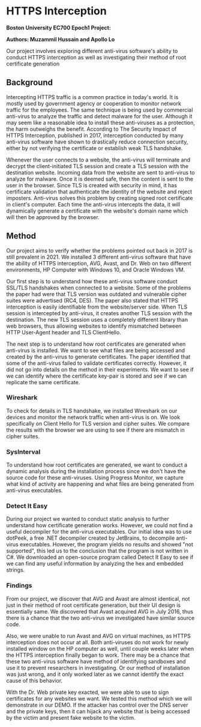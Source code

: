 # HTTPS Interception 
**Boston University EC700 Epoch1 Project:** 

**Authors: Muzammil Hussain and Apollo Lo**

Our project involves exploring different anti-virus software's ability to conduct HTTPS interception as well as investigating their method of root certificate generation

## Background

Intercepting HTTPS traffic is a common practice in today's world. It is mostly used by government agency or cooperation to monitor network traffic for the employees. The same technique is being used by commercial anti-virus to analyze the traffic and detect malware for the user. Although it may seem like a reasonable idea to install these anti-viruses as a protection, the harm outweighs the benefit. According to The Security Impact of HTTPS Interception, published in 2017, interception conducted by many anti-virus software have shown to drastically reduce connection security, either by not verifying the certificate or establish weak TLS handshake. 

Whenever the user connects to a website, the anti-virus will terminate and decrypt the client-initiated TLS session and create a TLS session with the destination website. Incoming data from the website are sent to anti-virus to analyze for malware. Once it is deemed safe, then the content is sent to the user in the browser. Since TLS is created with security in mind, it has certificate validation that authenticate the identity of the website and reject imposters. Anti-virus solves this problem by creating signed root certificate in client's computer. Each time the anti-virus intercepts the data, it will dynamically generate a certificate with the website's domain name which will then be approved by the browser.


## Method

Our project aims to verify whether the problems pointed out back in 2017 is still prevalent in 2021. We installed 3 different anti-virus software that have the ability of HTTPS interception, AVG, Avast, and Dr. Web on two different environments, HP Computer with Windows 10, and Oracle Windows VM.

Our first step is to understand how these anti-virus software conduct SSL/TLS handshakes when connected to a website. Some of the problems the paper had were that TLS version was outdated and vulnerable cipher suites were advertised (RC4, DES). The paper also stated that HTTPS interception is easily identifiable from the website/server side. When TLS session is intercepted by anti-virus, it creates another TLS session with the destination. The new TLS session uses a completely different library than web browsers, thus allowing websites to identify mismatched between HTTP User-Agent header and TLS ClientHello.

The next step is to understand how root certificates are generated when anti-virus is installed. We want to see what files are being accessed and created by the anti-virus to generate certificates. The paper identified that some of the anti-virus failed to validate certificates correctly. However, it did not go into details on the method in their experiments. We want to see if we can identify where the certificate key-pair is stored and see if we can replicate the same certificate.

### Wireshark

To check for details in TLS handshake, we installed Wireshark on our devices and monitor the network traffic when anti-virus is on. We look specifically on Client Hello for TLS version and cipher suites. We compare the results with the browser we are using to see if there are mismatch in cipher suites. 

### SysInterval

To understand how root certificates are generated, we want to conduct a dynamic analysis during the installation process since we don't have the source code for these anti-viruses. Using Progress Monitor, we capture what kind of activity are happening and what files are being generated from anti-virus executables. 

### Detect It Easy 

During our project we wanted to conduct static analysis to further understand how certificate generation works. However, we could not find a useful decompiler for the anti-virus executables. Our initial idea was to use dotPeek, a free .NET decompiler created by JetBrains, to decompile anti-virus executables. However, the program yields no results and showed "not supported", this led us to the conclusion that the program is not written in C#. We downloaded an open-source program called Detect It Easy to see if we can find any useful information by analyzing the hex and embedded strings. 



### Findings

From our project, we discover that AVG and Avast are almost identical, not just in their method of root certificate generation, but their UI design is essentially same. We discovered that Avast acquired AVG in July 2016, thus there is a chance that the two anti-virus we investigated have similar source code. 

Also, we were unable to run Avast and AVG on virtual machines, as HTTPS interception does not occur at all. Both anti-viruses do not work for newly installed window on the HP computer as well, until couple weeks later when the HTTPS interception finally began to work. There may be a chance that these two anti-virus software have method of identifying sandboxes and use it to prevent researchers in investigating. Or our method of installation was just wrong, and it only worked later as we cannot identify the exact cause of this behavior. 

With the Dr. Web private key exacted, we were able to use to sign certificates for any websites we want. We tested this method which we will demonstrate in our DEMO. If the attacker has control over the DNS server and the private keys, then it can hijack any website that is being accessed by the victim and present fake website to the victim. 

